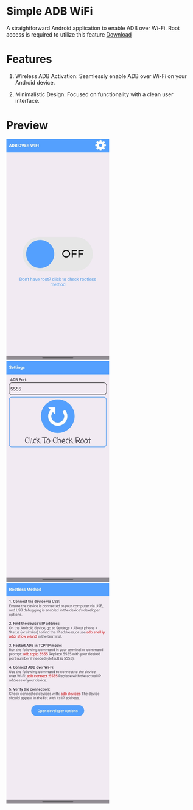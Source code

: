 # Simple ADB WiFi
A straightforward Android application to enable ADB over Wi-Fi. Root access is required to utilize this feature [Download](https://github.com/theshoqanebi/simple-adb-wifi/releases/download/v1.0/app-release.apk)

# Features
1. Wireless ADB Activation: Seamlessly enable ADB over Wi-Fi on your Android device.

2. Minimalistic Design: Focused on functionality with a clean user interface.

# Preview
<img src="screenshots/Screenshot_1.jpg" alt="Screenshot 1" style="height: 580px; width:270px;"/>
<img src="screenshots/Screenshot_2.jpg" alt="Screenshot 2" style="height: 580px; width:270px;"/>
<img src="screenshots/Screenshot_3.jpg" alt="Screenshot 2" style="height: 580px; width:270px;"/>
